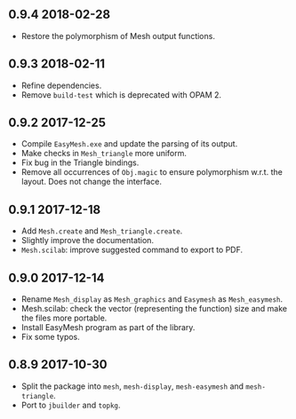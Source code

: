 0.9.4 2018-02-28
----------------

- Restore the polymorphism of Mesh output functions.

0.9.3 2018-02-11
----------------

- Refine dependencies.
- Remove `build-test` which is deprecated with OPAM 2.

0.9.2 2017-12-25
----------------

- Compile `EasyMesh.exe` and update the parsing of its output.
- Make checks in `Mesh_triangle` more uniform.
- Fix bug in the Triangle bindings.
- Remove all occurrences of `Obj.magic` to ensure polymorphism
  w.r.t. the layout.  Does not change the interface.

0.9.1 2017-12-18
----------------

- Add `Mesh.create` and `Mesh_triangle.create`.
- Slightly improve the documentation.
- `Mesh.scilab`: improve suggested command to export to PDF.

0.9.0 2017-12-14
----------------

- Rename `Mesh_display` as `Mesh_graphics` and `Easymesh` as
  `Mesh_easymesh`.
- Mesh.scilab: check the vector (representing the function) size and
  make the files more portable.
- Install EasyMesh program as part of the library.
- Fix some typos.

0.8.9 2017-10-30
----------------

- Split the package into `mesh`, `mesh-display`, `mesh-easymesh` and
  `mesh-triangle`.
- Port to `jbuilder` and `topkg`.
